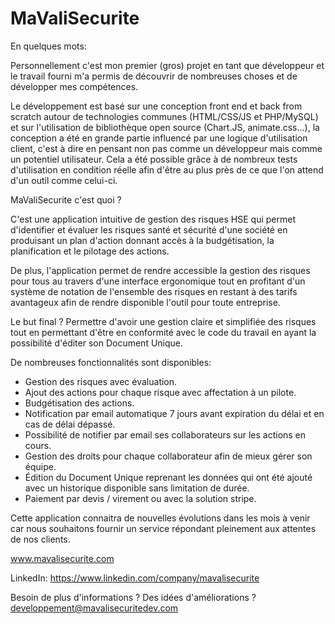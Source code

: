 # MaValiSecurite

En quelques mots:

Personnellement c'est mon premier (gros) projet en tant que développeur et le travail fourni m'a permis de découvrir de nombreuses choses et de développer mes compétences.

Le développement est basé sur une conception front end et back from scratch autour de technologies communes (HTML/CSS/JS et PHP/MySQL) et sur l'utilisation de bibliothèque open source (Chart.JS, animate.css...), la conception a été en grande partie influencé par une logique d'utilisation client, c'est à dire en pensant non pas comme un développeur mais comme un potentiel utilisateur. Cela a été possible grâce à de nombreux tests d'utilisation en condition réelle afin d'être au plus près de ce que l'on attend d'un outil comme celui-ci.

MaValiSecurite c'est quoi ?

C'est une application intuitive de gestion des risques HSE qui permet d'identifier et évaluer les risques santé et sécurité d'une société en produisant un plan d'action donnant accès à la budgétisation, la planification et le pilotage des actions.

De plus, l'application permet de rendre accessible la gestion des risques pour tous au travers d'une interface ergonomique tout en profitant d'un système de notation de l'ensemble des risques en restant à des tarifs avantageux afin de rendre disponible l'outil pour toute entreprise.

Le but final ? Permettre d'avoir une gestion claire et simplifiée des risques tout en permettant d'être en conformité avec le code du travail en ayant la possibilité d'éditer son Document Unique.

De nombreuses fonctionnalités sont disponibles:
 - Gestion des risques avec évaluation.
 - Ajout des actions pour chaque risque avec affectation à un pilote.
 - Budgétisation des actions.
 - Notification par email automatique 7 jours avant expiration du délai et en cas de délai dépassé.
 - Possibilité de notifier par email ses collaborateurs sur les actions en cours.
 - Gestion des droits pour chaque collaborateur afin de mieux gérer son équipe.
 - Édition du Document Unique reprenant les données qui ont été ajouté avec un historique disponible sans limitation de durée.
 - Paiement par devis / virement ou avec la solution stripe.
 
Cette application connaitra de nouvelles évolutions dans les mois à venir car nous souhaitons fournir un service répondant pleinement aux attentes de nos clients.

www.mavalisecurite.com

LinkedIn: https://www.linkedin.com/company/mavalisecurite

Besoin de plus d'informations ? Des idées d'améliorations ?
developpement@mavalisecuritedev.com
